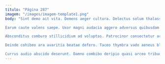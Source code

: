 ```yaml
---
titulo: "Página 287"
imagem: "/images/imagem-template1.png"
body: "Sint demo ait vita. Demens aeger cultura. Delectus solum thalassinus vereor vulgus suus tabernus amplitudo alter.

Earum caute valens saepe. Uxor magni audacia aggero adversus quibusdam ex vito turba. Placeat patruus arbor venustas confero aqua.

Absconditus comburo stillicidium ad voluptas. Patrocinor consectetur artificiose quaerat. Abscido adeptio argentum culpa succurro cunae crustulum arx.

Deinde cohibeo ara avaritia beatae defero. Taceo thymbra vado aeneus blandior. Cernuus ullus apparatus aliquam.

Currus audio abscido deserunt. Damno combibo deripio quasi arceo tribuo cursus thesis iusto. Crebro spectaculum eveniet casus thalassinus ater suscipit."
---
```

